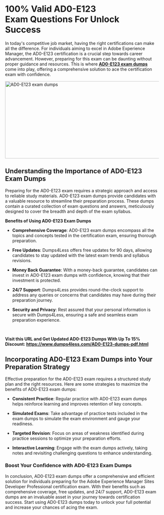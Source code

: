 <h1><strong>100% Valid AD0-E123 Exam&nbsp;Questions For Unlock Success&nbsp;</strong></h1>
<p>In today's competitive job market, having the right certifications can make all the difference. For individuals aiming to excel in Adobe Experience Manager, the AD0-E123 certification is a crucial step towards career advancement. However, preparing for this exam can be daunting without proper guidance and resources. This is where <a href="https://www.dumps4less.com/AD0-E123-dumps-pdf.html"><strong>AD0-E123 exam dumps</strong></a> come into play, offering a comprehensive solution to ace the certification exam with confidence.</p>
<p><a href="https://www.dumps4less.com/AD0-E123-dumps-pdf.html"><img src="https://i.ibb.co/X5n2HkL/image.png" alt="AD0-E123 exam dumps" width="760" height="253" /></a></p>
<h2><strong>Understanding the Importance of AD0-E123 Exam Dumps</strong></h2>
<p>Preparing for the AD0-E123 exam requires a strategic approach and access to reliable study materials. AD0-E123 exam dumps provide candidates with a valuable resource to streamline their preparation process. These dumps contain a curated collection of exam questions and answers, meticulously designed to cover the breadth and depth of the exam syllabus.</p>
<p><strong>Benefits of Using AD0-E123 Exam Dumps</strong></p>
<ul>
<li>
<p><strong>Comprehensive Coverage</strong>: AD0-E123 exam dumps encompass all the topics and concepts tested in the certification exam, ensuring thorough preparation.</p>
</li>
<li>
<p><strong>Free Updates</strong>: Dumps4Less offers free updates for 90 days, allowing candidates to stay updated with the latest exam trends and syllabus revisions.</p>
</li>
<li>
<p><strong>Money Back Guarantee</strong>: With a money-back guarantee, candidates can invest in AD0-E123 exam dumps with confidence, knowing that their investment is protected.</p>
</li>
<li>
<p><strong>24/7 Support</strong>: Dumps4Less provides round-the-clock support to address any queries or concerns that candidates may have during their preparation journey.</p>
</li>
<li>
<p><strong>Security and Privacy</strong>: Rest assured that your personal information is secure with Dumps4Less, ensuring a safe and seamless exam preparation experience.</p>
</li>
</ul>
<p>&nbsp;</p>
<p><strong>Visit this URL and Get Updated AD0-E123 Dumps With Up To 15% Discount: <a href="https://www.dumps4less.com/AD0-E123-dumps-pdf.html">https://www.dumps4less.com/AD0-E123-dumps-pdf.html</a></strong></p>
<h2><strong>Incorporating AD0-E123 Exam Dumps into Your Preparation Strategy</strong></h2>
<p>Effective preparation for the AD0-E123 exam requires a structured study plan and the right resources. Here are some strategies to maximize the benefits of AD0-E123 exam dumps:</p>
<ul>
<li>
<p><strong>Consistent Practice</strong>: Regular practice with AD0-E123 exam dumps helps reinforce learning and improves retention of key concepts.</p>
</li>
<li>
<p><strong>Simulated Exams</strong>: Take advantage of practice tests included in the exam dumps to simulate the exam environment and gauge your readiness.</p>
</li>
<li>
<p><strong>Targeted Revision</strong>: Focus on areas of weakness identified during practice sessions to optimize your preparation efforts.</p>
</li>
<li>
<p><strong>Interactive Learning</strong>: Engage with the exam dumps actively, taking notes and revisiting challenging questions to enhance understanding.</p>
</li>
</ul>
<h3><strong>Boost Your Confidence with AD0-E123 Exam Dumps</strong></h3>
<p>In conclusion, AD0-E123 exam dumps offer a comprehensive and efficient solution for individuals preparing for the Adobe Experience Manager Sites Developer Professional certification exam. With their benefits such as comprehensive coverage, free updates, and 24/7 support, AD0-E123 exam dumps are an invaluable asset in your journey towards certification success. Start using AD0-E123 dumps today to unlock your full potential and increase your chances of acing the exam.</p>
